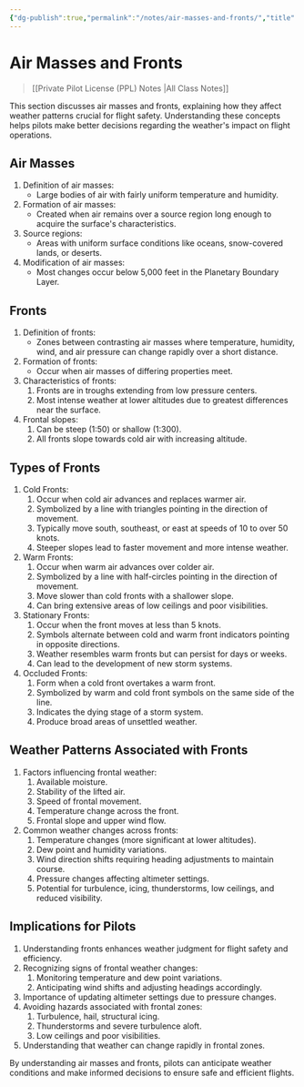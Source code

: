 ```yaml
---
{"dg-publish":true,"permalink":"/notes/air-masses-and-fronts/","title":"Air Masses and Fronts","tags":["aviation","classnotes"]}
---
```



# Air Masses and Fronts
> [[Private Pilot License (PPL) Notes \|All Class Notes]]

This section discusses air masses and fronts, explaining how they affect weather patterns crucial for flight safety. Understanding these concepts helps pilots make better decisions regarding the weather's impact on flight operations.

## Air Masses

1. Definition of air masses:
    - Large bodies of air with fairly uniform temperature and humidity.
2. Formation of air masses:
    - Created when air remains over a source region long enough to acquire the surface's characteristics.
3. Source regions:
    - Areas with uniform surface conditions like oceans, snow-covered lands, or deserts.
4. Modification of air masses:
    - Most changes occur below 5,000 feet in the Planetary Boundary Layer.

## Fronts

1. Definition of fronts:
    - Zones between contrasting air masses where temperature, humidity, wind, and air pressure can change rapidly over a short distance.
2. Formation of fronts:
	- Occur when air masses of differing properties meet.
3. Characteristics of fronts:
    1. Fronts are in troughs extending from low pressure centers.
    2. Most intense weather at lower altitudes due to greatest differences near the surface.
4. Frontal slopes:
    1. Can be steep (1:50) or shallow (1:300).
    2. All fronts slope towards cold air with increasing altitude.

## Types of Fronts

1. Cold Fronts:
    1. Occur when cold air advances and replaces warmer air.
    2. Symbolized by a line with triangles pointing in the direction of movement.
    3. Typically move south, southeast, or east at speeds of 10 to over 50 knots.
    4. Steeper slopes lead to faster movement and more intense weather.
2. Warm Fronts:
    1. Occur when warm air advances over colder air.
    2. Symbolized by a line with half-circles pointing in the direction of movement.
    3. Move slower than cold fronts with a shallower slope.
    4. Can bring extensive areas of low ceilings and poor visibilities.
3. Stationary Fronts:
    1. Occur when the front moves at less than 5 knots.
    2. Symbols alternate between cold and warm front indicators pointing in opposite directions.
    3. Weather resembles warm fronts but can persist for days or weeks.
    4. Can lead to the development of new storm systems.
4. Occluded Fronts:
    1. Form when a cold front overtakes a warm front.
    2. Symbolized by warm and cold front symbols on the same side of the line.
    3. Indicates the dying stage of a storm system.
    4. Produce broad areas of unsettled weather.

## Weather Patterns Associated with Fronts

1. Factors influencing frontal weather:
    1. Available moisture.
    2. Stability of the lifted air.
    3. Speed of frontal movement.
    4. Temperature change across the front.
    5. Frontal slope and upper wind flow.
2. Common weather changes across fronts:
    1. Temperature changes (more significant at lower altitudes).
    2. Dew point and humidity variations.
    3. Wind direction shifts requiring heading adjustments to maintain course.
    4. Pressure changes affecting altimeter settings.
    5. Potential for turbulence, icing, thunderstorms, low ceilings, and reduced visibility.

## Implications for Pilots

1. Understanding fronts enhances weather judgment for flight safety and efficiency.
2. Recognizing signs of frontal weather changes:
    1. Monitoring temperature and dew point variations.
    2. Anticipating wind shifts and adjusting headings accordingly.
3. Importance of updating altimeter settings due to pressure changes.
4. Avoiding hazards associated with frontal zones:
    1. Turbulence, hail, structural icing.
    2. Thunderstorms and severe turbulence aloft.
    3. Low ceilings and poor visibilities.
5. Understanding that weather can change rapidly in frontal zones.

By understanding air masses and fronts, pilots can anticipate weather conditions and make informed decisions to ensure safe and efficient flights.